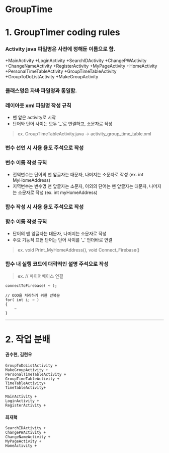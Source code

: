# GroupTime
# 1. GroupTimer coding rules

### Activity java 파일명은 사전에 정해둔 이름으로 함.
+MainActivity
+LoginActivity
+SearchIDActivity
+ChangePWActivity
+ChangeNameActivity
+RegisterActivity
+MyPageActivity
+HomeActivity
+PersonalTimeTableActivity
+GroupTimeTableActivity
+GroupToDoListActivity
+MakeGroupActivity


### 클래스명은 자바 파일명과 통일함.

### 레이아웃 xml 파일명 작성 규칙
- 맨 앞은 activity로 시작
- 단어와 단어 사이는 모두 '_'로 연결하고, 소문자로 작성
> ex. GroupTimeTableActivity.java -> activity_group_time_table.xml

### 변수 선언 시 사용 용도 주석으로 작성

### 변수 이름 작성 규칙
- 전역변수는 단어의 맨 앞글자는 대문자, 나머지는 소문자로 작성 (ex. int MyHomeAddress)
- 지역변수는 변수명 맨 앞글자는 소문자, 이외의 단어는 맨 앞글자는 대문자, 나머지는 소문자로 작성 (ex. int myHomeAddress)

### 함수 작성 시 사용 용도 주석으로 작성

### 함수 이름 작성 규칙
- 단어의 맨 앞글자는 대문자, 나머지는 소문자로 작성
- 주요 기능적 표현 단어는 단어 사이를 '_' 언더바로 연결
> ex. void Print_MyHomeAddress(), void Connect_Firebase()

### 함수 내 실행 코드에 대략적인 설명 주석으로 작성
> ex. // 파이어베이스 연결
```
connectToFirebase( ~ );

// OOO을 처리하기 위한 반복문
for( int i; ~ )
{
	~
}
```

-------------

# 2. 작업 분배

#### 권수현, 김현우
```
GroupToDoListActivity +
MakeGroupActivity + 
PersonalTimeTableActivity +
GroupTimeTableActivity +
TimeTableActivity+
TimeTableActivity+

MainActivity +
LoginActivity +
RegisterActivity +

```


#### 최재혁
```
SearchIDActivity +
ChangePWActivity +
ChangeNameActivity +
MyPageActivity +
HomeActivity +
```


